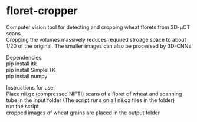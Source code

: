 # floret-cropper
Computer vision tool for detecting and cropping wheat florets from 3D-μCT scans.  
Cropping the volumes massively reduces required stroage space to about 1/20 of the original. The smaller images can also be processed by 3D-CNNs  

Dependencies:  
pip install itk  
pip install SimpleITK  
pip install numpy  

Instructions for use:  
Place nii.gz (compressed NIFTI) scans of a floret of wheat and scanning tube in the input folder (The script runs on all nii.gz files in the folder)  
run the script  
cropped images of wheat grains are placed in the output folder 
